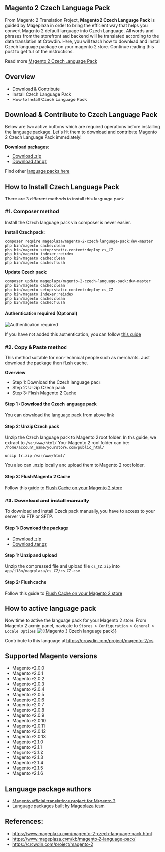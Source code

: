 ## Magento 2 Czech Language Pack

From Magento 2 Translation Project, **Magento 2 Czech Language Pack** is guided by Mageplaza in order to bring the efficient way that helps you convert Magento 2 default language into Czech Language. All words and phrases from the storefront and backend will be translated according to the data translation at Crowdin. Here, you will teach how to download and install Czech language package on your magento 2 store. Continue reading this post to get full of the instructions.

Read more [Magento 2 Czech Language Pack](https://www.mageplaza.com/magento-2-czech-language-pack.html)


## Overview

- Download & Contribute
- Install Czech Language Pack
- How to Install Czech Language Pack

## Download & Contribute to Czech Language Pack

Below are two active buttons which are required operations before installing the language package. Let's hit them to download and contribute Magento 2 Czech Language Pack immediately!

**Download packages**:

- [Download .zip](https://github.com/mageplaza/magento-2-czech-language-pack/archive/master.zip)
- [Download .tar.gz](https://github.com/mageplaza/magento-2-czech-language-pack/tarball/master)


Find other [language packs here]({https://www.mageplaza.com/kb/magento-2-language-pack/)

## How to Install Czech Language Pack

There are 3 different methods to install this language pack.

### #1. Composer method
Install the Czech language pack via composer is never easier.

**Install Czech pack**:

```
composer require mageplaza/magento-2-czech-language-pack:dev-master
php bin/magento cache:clean
php bin/magento setup:static-content:deploy cs_CZ
php bin/magento indexer:reindex
php bin/magento cache:clean
php bin/magento cache:flush

```


**Update  Czech pack**:

```
composer update mageplaza/magento-2-czech-language-pack:dev-master
php bin/magento cache:clean
php bin/magento setup:static-content:deploy cs_CZ
php bin/magento indexer:reindex
php bin/magento cache:clean
php bin/magento cache:flush

```

#### Authentication required (Optional)

![Authentication required](https://i.imgur.com/dmryiPk.png)

If you have not added this authentication, you can follow [this guide](http://devdocs.magento.com/guides/v2.0/install-gde/prereq/connect-auth.html)


### #2. Copy & Paste method

This method suitable for non-technical people such as merchants. Just download the package then flush cache.

**Overview**

- Step 1: Download the Czech language pack
- Step 2: Unzip Czech pack
- Step 3: Flush Magento 2 Cache

#### Step 1 : Download the Czech language pack

You can download the language pack from above link

#### Step 2: Unzip Czech pack

Unzip the Czech language pack to Magento 2 root folder. In this guide, we extract to `/var/www/html/`
Your Magento 2 root folder can be: `/home/account_name/yourstore.com/public_html/`

```
unzip fr.zip /var/www/html/
```

You also can unzip locally and upload them to Magento 2 root folder.

#### Step 3: Flush Magento 2 Cache

Follow this guide to [Flush Cache on your Magento 2 store](https://www.mageplaza.com/kb/how-flush-enable-disable-cache.html)


### #3. Download and install manually

To download and install Czech pack manually, you have to access to your server via FTP or SFTP.

#### Step 1: Download the package

- [Download .zip](https://github.com/mageplaza/magento-2-czech-language-pack/archive/master.zip)
- [Download .tar.gz](https://github.com/mageplaza/magento-2-czech-language-pack/tarball/master)

#### Step 1: Unzip and upload

Unzip the compressed file and upload file `cs_CZ.zip` into `app/i18n/mageplaza/cs_CZ/cs_CZ.csv`

#### Step 2: Flush cache

Follow this guide to [Flush Cache on your Magento 2 store](https://www.mageplaza.com/kb/how-flush-enable-disable-cache.html)


## How to active language pack

Now time to active the language pack for your Magento 2 store. From Magento 2 admin panel, navigate to `Stores > Configuration > General > Locale Options`
![{{Magento 2 Czech language pack}}](https://i.imgur.com/aPSUA0l.png)


<!-- ## Translation process of Czech Language Pack
![process](http://progressed.io/bar/80) -->

Contribute to this language at https://crowdin.com/project/magento-2/cs

## Supported Magento versions

- Magento v2.0.0
- Magento v2.0.1
- Magento v2.0.2
- Magento v2.0.3
- Magento v2.0.4
- Magento v2.0.5
- Magento v2.0.6
- Magento v2.0.7
- Magento v2.0.8
- Magento v2.0.9
- Magento v2.0.10
- Magento v2.0.11
- Magento v2.0.12
- Magento v2.0.13
- Magento v2.1.0
- Magento v2.1.1
- Magento v2.1.2
- Magento v2.1.3
- Magento v2.1.4
- Magento v2.1.5
- Magento v2.1.6



## Language package authors

- [Magento official translations project for Magento 2](https://crowdin.com/project/magento-2)
- Language packages built by [Mageplaza team](https://www.mageplaza.com/)


## References:

- https://www.mageplaza.com/magento-2-czech-language-pack.html
- https://www.mageplaza.com/kb/magento-2-language-pack/
- https://crowdin.com/project/magento-2